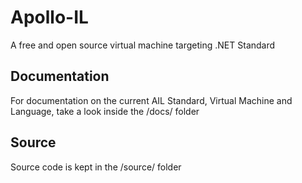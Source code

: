 # Apollo-IL
A free and open source virtual machine targeting .NET Standard

## Documentation
For documentation on the current AIL Standard, Virtual Machine and Language, take a look inside the /docs/ folder

## Source
Source code is kept in the /source/ folder
